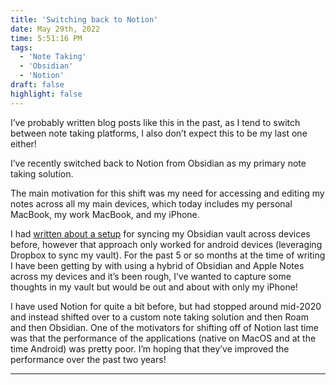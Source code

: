 ```yaml
---
title: 'Switching back to Notion'
date: May 29th, 2022
time: 5:51:16 PM
tags:
  - 'Note Taking'
  - 'Obsidian'
  - 'Notion'
draft: false
highlight: false
---
```


I’ve probably written blog posts like this in the past, as I tend to switch
between note taking platforms, I also don’t expect this to be my last one
either!

I’ve recently switched back to Notion from Obsidian as my primary note taking
solution.

The main motivation for this shift was my need for accessing and editing my
notes across all my main devices, which today includes my personal MacBook, my
work MacBook, and my iPhone.

I had [written about a setup](../../2021/august/obsidian-sync) for syncing my
Obsidian vault across devices before, however that approach only worked for
android devices (leveraging Dropbox to sync my vault). For the past 5 or so
months at the time of writing I have been getting by with using a hybrid of
Obsidian and Apple Notes across my devices and it’s been rough, I’ve wanted to
capture some thoughts in my vault but would be out and about with only my
iPhone!

I have used Notion for quite a bit before, but had stopped around mid-2020 and
instead shifted over to a custom note taking solution and then Roam and then
Obsidian. One of the motivators for shifting off of Notion last time was that
the performance of the applications (native on MacOS and at the time Android)
was pretty poor. I’m hoping that they’ve improved the performance over the past
two years!

<Spacer />

---

<Spacer />
